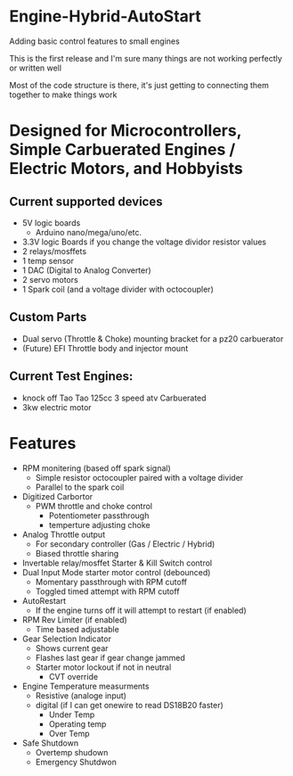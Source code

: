 # Engine-Hybrid-AutoStart
Adding basic control features to small engines

This is the first release and I'm sure many things are not working perfectly or written well

Most of the code structure is there, it's just getting to connecting them together to make things work

# Designed for Microcontrollers, Simple Carbuerated Engines / Electric Motors, and Hobbyists
## Current supported devices
 - 5V logic boards
   - Arduino nano/mega/uno/etc.
 - 3.3V logic Boards if you change the voltage dividor resistor values
 - 2 relays/mosffets
 - 1 temp sensor
 - 1 DAC (Digital to Analog Converter)
 - 2 servo motors
 - 1 Spark coil (and a voltage divider with octocoupler)

## Custom Parts
 - Dual servo (Throttle & Choke) mounting bracket for a pz20 carbuerator
 - (Future) EFI Throttle body and injector mount

## Current Test Engines: 
 - knock off Tao Tao 125cc 3 speed atv Carbuerated
 - 3kw electric motor

# Features
 - RPM monitering (based off spark signal)
   - Simple resistor octocoupler paired with a voltage divider
   - Parallel to the spark coil
 - Digitized Carbortor
   - PWM throttle and choke control
     - Potentiometer passthrough
     - temperture adjusting choke
 - Analog Throttle output
   -  For secondary controller (Gas / Electric / Hybrid)
   -  Biased throttle sharing 
 - Invertable relay/mosffet Starter & Kill Switch control
 - Dual Input Mode starter motor control (debounced)
   - Momentary passthrough with RPM cutoff
   - Toggled timed attempt with RPM cutoff
 - AutoRestart
   - If the engine turns off it will attempt to restart (if enabled)
 - RPM Rev Limiter (if enabled)
   - Time based adjustable
 - Gear Selection Indicator
   - Shows current gear
   - Flashes last gear if gear change jammed
   - Starter motor lockout if not in neutral
     - CVT override
 - Engine Temperature measurments
   - Resistive (analoge input)
   - digital (if I can get onewire to read DS18B20 faster)
     - Under Temp
     - Operating temp
     - Over Temp
 - Safe Shutdown
   - Overtemp shudown
   - Emergency Shutdwon
